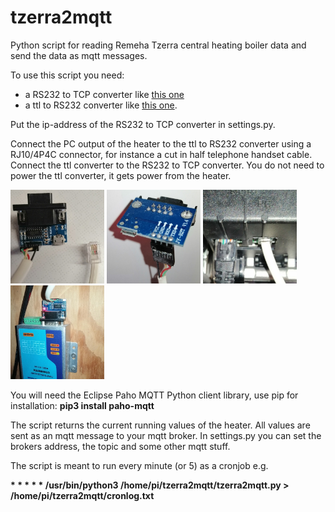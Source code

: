 # tzerra2mqtt
Python script for reading Remeha Tzerra central heating boiler data and send the data as mqtt messages.
 
To use this script you need:
* a RS232 to TCP converter like <a target="_blank" href="https://nl.aliexpress.com/item/32807885568.html">this one</a>
* a ttl to RS232 converter like <a target="_blank" href="https://nl.aliexpress.com/item/4000055222836.html">this one</a>.

Put the ip-address of the RS232 to TCP converter in settings.py.

Connect the PC output of the heater to the ttl to RS232 converter using a RJ10/4P4C connector, for instance a cut in half telephone handset cable. Connect the ttl converter to the RS232 to TCP converter. You do not need to power the ttl converter, it gets power from the heater.

<img src="https://github.com/JJanssen123/tzerra2mqtt/blob/master/images/1.jpg" width=150>&nbsp;<img src="https://github.com/JJanssen123/tzerra2mqtt/blob/master/images/2.jpg" width=150>&nbsp;<img src="https://github.com/JJanssen123/tzerra2mqtt/blob/master/images/3.jpg" width=150>&nbsp;<img src="https://github.com/JJanssen123/tzerra2mqtt/blob/master/images/4.jpg" width=150>

You will need the Eclipse Paho MQTT Python client library, use pip for installation: **pip3 install paho-mqtt**

The script returns the current running values of the heater. All values are sent as an mqtt message to your mqtt broker. In settings.py you can set the brokers address, the topic and some other mqtt stuff.

The script is meant to run every minute (or 5) as a cronjob e.g. 

**\* \* \* \* \* /usr/bin/python3 /home/pi/tzerra2mqtt/tzerra2mqtt.py > /home/pi/tzerra2mqtt/cronlog.txt**
